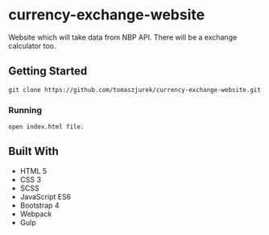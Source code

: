 # currency-exchange-website
Website which will take data from NBP API. There will be a exchange calculator too.  

## Getting Started
```
git clone https://github.com/tomaszjurek/currency-exchange-website.git
```

### Running
```
open index.html file.
```

## Built With
* HTML 5
* CSS 3
* SCSS
* JavaScript ES6
* Bootstrap 4
* Webpack
* Gulp
 
